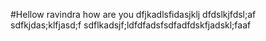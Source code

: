 #Hellow ravindra how are you dfjkadlsfidasjklj 
dfdslkjfdsl;af
sdfkjdas;klfjasd;f
sdflkadsjf;ldfdfadsfsdfadfdskfjadskl;faaf
